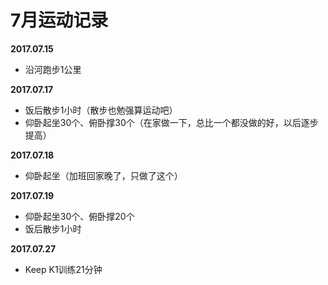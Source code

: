 # 7月运动记录
**2017.07.15**
- 沿河跑步1公里

**2017.07.17**
- 饭后散步1小时（散步也勉强算运动吧）
- 仰卧起坐30个、俯卧撑30个（在家做一下，总比一个都没做的好，以后逐步提高）

**2017.07.18**
- 仰卧起坐（加班回家晚了，只做了这个）

**2017.07.19**
- 仰卧起坐30个、俯卧撑20个
- 饭后散步1小时

**2017.07.27**
- Keep K1训练21分钟

